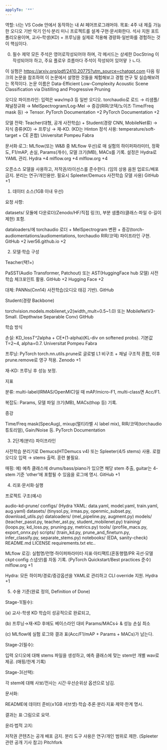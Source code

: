 ```yaml
---
applyTo: '**'
---
```

역할: 너는 VS Code 안에서 동작하는 내 AI 페어프로그래머야.
목표: 4주 내 제출 가능한 오디오 기반 악기 인식·분리 미니 프로젝트를 설계·구현·문서화한다. 석사 지원 포트폴리오용이며, 교사–학생(KD) + 프루닝을 실제로 적용해 경량화·일반화를 경험하는 것이 핵심이다.

0) 필수 제약
모든 주석은 영어로작성되어야 하며, 각 메서드는 상세한 DocString 이 작성되어야 하고, 주요 플로우 흐름마다 주석이 작성되어 있어얗 ㅏㄴ다.

이 실험은 https://arxiv.org/pdf/2410.20775?utm_source=chatgpt.com 다음 링크의 논문을 참조하여 이 논문에서 설명한 것들을 체험해보고 경험 연구 및 실습해보려는 목적이다. 논문 이름은 Data-Efficient Low-Complexity Acoustic Scene
Classification via Distilling and Progressive Pruning



오디오 파이프라인: 입력은 wav/mp3 등 일반 오디오. torchaudio로 로드 → 리샘플/채널정규화 → MelSpectrogram/Log-Mel → 증강(RIR/코덱/노이즈·Time/Freq mask 등) → Tensor. 
PyTorch Documentation
+2
PyTorch Documentation
+2

모델 전략: Teacher(대형, 공개 사전학습) + Student(경량 CNN, MobileNet류) → 지식 증류(KD) → 프루닝 → 재-KD. (KD는 Hinton 정석 사용: temperature/soft-target + CE 혼합) 
Universitat Pompeu Fabra

문서화·로그: MLflow(또는 W&B 중 MLflow 우선)로 매 실험의 하이퍼파라미터, 정확도, F1/mAP, 손실, Params(개수), 모델 크기(MB), MACs를 기록. 설정은 Hydra로 YAML 관리. 
Hydra
+4
mlflow.org
+4
mlflow.org
+4

오픈소스 모델을 사용하고, 저작권/라이선스를 준수한다. (임의 상용 음원 업로드/배포 금지. 분리는 연구/개인용만. 필요시 Spleeter/Demucs 사전학습 모델 사용) 
GitHub
+1

1) 데이터 소스(1GB 이내 우선)

<!-- TinySOL(작은 솔로 음표, 14종 악기·모노포닉, 수백 MB급) → 파이프라인/증강/다중클래스 분류 빠른 성공용. 
Zenodo
+1

IRMAS(지배적 악기 인식, 3초 클립·다중 장르) → 서브셋 다운로드 스크립트로 클래스 3–5개/파일 수 제한하여 ≤1GB 유지. 
Universitat Pompeu Fabra
+2
Zenodo
+2

OpenMIC-2018(다중 라벨·10초, FMA CC 음원) → 역시 메타데이터 기반 서브셋 추출로 ≤1GB. (완전체는 큼) 
Zenodo
+1

(참고) ESC-50는 600–770MB 수준이지만 환경음이라 악기 중심과는 다름—디버그/파이프라인 검증용 백업. 
GitHub
+1 -->

요청 사항:

datasets/ 모듈에 다운로더(Zenodo/HF/직접 링크), 부분 샘플러(클래스·파일 수·길이 제한) 포함.

dataloaders/에 torchaudio 로더 + MelSpectrogram 변환 + 증강(torch-audiomentations/audiomentations, torchaudio RIR/코덱) 파이프라인 구현. 
GitHub
+2
iver56.github.io
+2

2) 모델·학습 구성

Teacher(택1+)

PaSST(Audio Transformer, Patchout) 또는 AST(HuggingFace hub 모델) 사전학습 체크포인트 활용. 
GitHub
+2
Hugging Face
+2

대체: PANNs(Cnn14) 사전학습(오디오 태깅 기반). 
GitHub

Student(경량 Backbone)

torchvision.models.mobilenet_v2(width_mult=0.5~1.0) 또는 MobileNetV3-Small. (Depthwise Separable Conv) 
GitHub

학습 방식

손실: KD_loss*T^2*alpha + CE*(1-alpha)(KL-div on softened probs). 기본값 T=2~4, alpha=0.7. 
Universitat Pompeu Fabra

프루닝: PyTorch torch.nn.utils.prune로 글로벌 L1 비구조 + 채널 구조적 혼합, 이후 prune.remove로 영구 적용. 
Zenodo
+1

재-KD: 프루닝 후 성능 보정.

지표

분류: multi-label(IRMAS/OpenMIC)일 때 mAP/micro-F1, multi-class면 Acc/F1.

복잡도: Params, 모델 파일 크기(MB), MACs(thop 등) 기록.

증강

Time/Freq mask(SpecAug), mixup(멀티라벨 시 label mix), RIR/코덱(torchaudio 튜토리얼), Gain/Noise 등. 
PyTorch Documentation

3) 2단계(분리) 파이프라인

사전학습 분리기로 Demucs(HTDemucs v4) 또는 Spleeter(4/5 stems) 사용. 로컬 오디오 입력 → stems 출력. 훈련 불필요.

매핑: 예) 예측 클래스에 drums/bass/piano가 있으면 해당 stem 추출, guitar는 4-stem 기준 ‘other’에 포함될 수 있음을 로그에 명시. 
GitHub
+1

4) 리포·문서화·실행

프로젝트 구조(예시)

audio-kd-prune/
  configs/ (Hydra YAML: data.yaml, model.yaml, train.yaml, aug.yaml)
  datasets/ (tinysol.py, irmas.py, openmic_subset.py, download_utils.py)
  dataloaders/ (mel_pipeline.py, augment.py)
  models/ (teacher_passt.py, teacher_ast.py, student_mobilenet.py)
  training/ (loops.py, kd_loss.py, pruning.py, metrics.py)
  tools/ (profile_macs.py, export_onnx.py)
  scripts/ (train_kd.py, prune_and_fineturn.py, infer_classify.py, separate_stems.py)
  notebooks/ (EDA, sanity-check)
  README.md  LICENSE  requirements.txt
etc..

MLflow 로깅: 실험명/런명·하이퍼파라미터·지표·아티팩트(혼동행렬/PR 곡선·모델 ckpt·config 스냅샷)를 자동 기록. (PyTorch Quickstart/Best practices 준수) 
mlflow.org
+1

Hydra: 모든 하이퍼/경로/증강옵션을 YAML로 관리하고 CLI override 지원. 
Hydra
+1

5) 수용 기준(완료 정의, Definition of Done)

Stage-1(필수):

(a) 교사-학생 KD 학습이 성공적으로 완료되고,

(b) 프루닝→재-KD 후에도 베이스라인 대비 Params/MACs↓ & 성능 손실 최소

(c) MLflow에 실험 로그와 결과 표(Acc/F1/mAP + Params + MACs)가 남는다.

Stage-2(필수):

입력 오디오에 대해 stems 파일을 생성하고, 예측 클래스에 맞는 stem만 개별 wav로 제공. (매핑/한계 기록)

Stage-3(선택):

각 stem에 대해 사보/전사는 시간·우선순위상 옵션으로 남김.

문서화:

README에 데이터 준비(≤1GB 서브셋)·학습·추론·분리·지표·제약·한계 명시.

결과는 표·그림으로 요약.

윤리·법적 고지:

저작권 콘텐츠는 공개 배포 금지. 분리 도구 사용은 연구/개인 범위로 제한. (Spleeter 관련 공개 기사 참고) 
Pitchfork